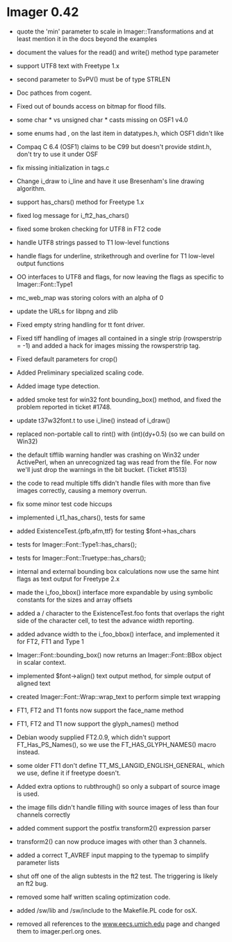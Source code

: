# Imager 0.42

- quote the 'min' parameter to scale in Imager::Transformations  and at least mention it in the docs beyond the examples

- document the values for the read() and write() method type   parameter

- support UTF8 text with Freetype 1.x 

- second parameter to SvPV() must be of type STRLEN

- Doc pathces from cogent.

- Fixed out of bounds access on bitmap for flood fills.

- some char * vs unsigned char * casts missing on OSF1 v4.0

- some enums had , on the last item in datatypes.h, which OSF1  didn't like

- Compaq C 6.4 (OSF1) claims to be C99 but doesn't provide   stdint.h, don't try to use it under OSF

- fix missing initialization in tags.c

- Change i_draw to i_line and have it use Bresenham's line  drawing algorithm.

- support has_chars() method for Freetype 1.x

- fixed log message for i_ft2_has_chars()

- fixed some broken checking for UTF8 in FT2 code

- handle UTF8 strings passed to T1 low-level functions

- handle flags for underline, strikethrough and overline for T1  low-level output functions

- OO interfaces to UTF8 and flags, for now leaving the flags as  specific to Imager::Font::Type1

- mc_web_map was storing colors with an alpha of 0

- update the URLs for libpng and zlib

- Fixed empty string handling for tt font driver.

- Fixed tiff handling of images all contained in a   single strip (rowsperstrip = -1) and added a hack  for images missing the rowsperstrip tag.

- Fixed default parameters for crop()

- Added Preliminary specialized scaling code.

- Added image type detection.

- added smoke test for win32 font bounding_box() method, and  fixed the problem reported in ticket #1748.

- update t37w32font.t to use i_line() instead of i_draw()

- replaced non-portable call to rint() with (int)(dy+0.5) (so we  can build on Win32)

- the default tifflib warning handler was crashing on Win32  under ActivePerl, when an unrecognized tag was read from the   file.  For now we'll just drop the warnings in the bit bucket.  (Ticket #1513)

- the code to read multiple tiffs didn't handle files with more  than five images correctly, causing a memory overrun.

- fix some minor test code hiccups

- implemented i_t1_has_chars(), tests for same

- added ExistenceTest.{pfb,afm,ttf} for testing $font->has_chars

- tests for Imager::Font::Type1::has_chars();

- tests for Imager::Font::Truetype::has_chars();

- internal and external bounding box calculations now use  the same hint flags as text output for Freetype 2.x

- made the i_foo_bbox() interface more expandable by using  symbolic constants for the sizes and array offsets

- added a / character to the ExistenceTest.foo fonts that   overlaps the right side of the character cell, to test the   advance width reporting.

- added advance width to the i_foo_bbox() interface, and   implemented it for FT2, FT1 and Type 1

- Imager::Font::bounding_box() now returns an Imager::Font::BBox  object in scalar context.

- implemented $font->align() text output method, for simple output  of aligned text

- created Imager::Font::Wrap::wrap_text to perform simple text   wrapping

- FT1, FT2 and T1 fonts now support the face_name method

- FT1, FT2 and T1 now support the glyph_names() method

- Debian woody supplied FT2.0.9, which didn't support   FT_Has_PS_Names(), so we use the FT_HAS_GLYPH_NAMES() macro   instead.

- some older FT1 don't define TT_MS_LANGID_ENGLISH_GENERAL,  which we use, define it if freetype doesn't.

- Added extra options to rubthrough() so only a subpart of  source image is used.

- the image fills didn't handle filling with source images of  less than four channels correctly

- added comment support the postfix transform2() expression  parser

- transform2() can now produce images with other than 3 channels.

- added a correct T_AVREF input mapping to the typemap to   simplify parameter lists

- shut off one of the align subtests in the ft2 test.  The triggering  is likely an ft2 bug.

- removed some half written scaling optimization code.

- added /sw/lib and /sw/include to the Makefile.PL code for osX.

- removed all references to the www.eecs.umich.edu page and changed  them to imager.perl.org ones.